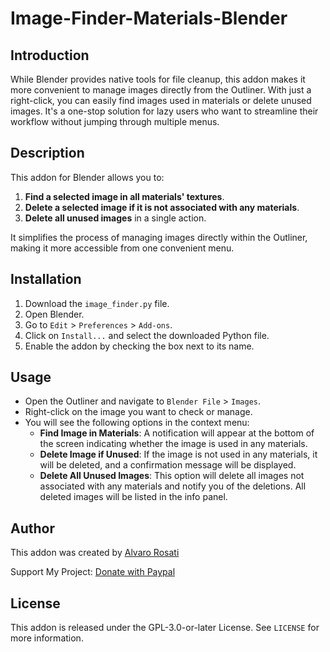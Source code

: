 # Image-Finder-Materials-Blender

## Introduction
While Blender provides native tools for file cleanup, this addon makes it more convenient to manage images directly from the Outliner. With just a right-click, you can easily find images used in materials or delete unused images. It's a one-stop solution for lazy users who want to streamline their workflow without jumping through multiple menus.

## Description
This addon for Blender allows you to:
1. **Find a selected image in all materials' textures**.
2. **Delete a selected image if it is not associated with any materials**.
3. **Delete all unused images** in a single action.

It simplifies the process of managing images directly within the Outliner, making it more accessible from one convenient menu.

## Installation
1. Download the `image_finder.py` file.
2. Open Blender.
3. Go to `Edit` > `Preferences` > `Add-ons`.
4. Click on `Install...` and select the downloaded Python file.
5. Enable the addon by checking the box next to its name.

## Usage
- Open the Outliner and navigate to `Blender File` > `Images`.
- Right-click on the image you want to check or manage.
- You will see the following options in the context menu:
  - **Find Image in Materials**: A notification will appear at the bottom of the screen indicating whether the image is used in any materials.
  - **Delete Image if Unused**: If the image is not used in any materials, it will be deleted, and a confirmation message will be displayed.
  - **Delete All Unused Images**: This option will delete all images not associated with any materials and notify you of the deletions. All deleted images will be listed in the info panel.

## Author
This addon was created by [Alvaro Rosati](https://sites.google.com/view/alvaro-rosati/home-page?authuser=0)

Support My Project: [Donate with Paypal](https://www.paypal.com/paypalme/alvarorosati)

## License
This addon is released under the GPL-3.0-or-later License. See `LICENSE` for more information.
